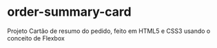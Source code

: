# order-summary-card
 Projeto Cartão de resumo do pedido, feito em HTML5 e CSS3 usando o conceito de Flexbox
